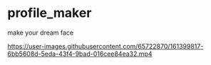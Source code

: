 # profile_maker
make your dream face


https://user-images.githubusercontent.com/65722870/161399817-6bb5608d-5eda-43f4-9bad-016cee84ea32.mp4


